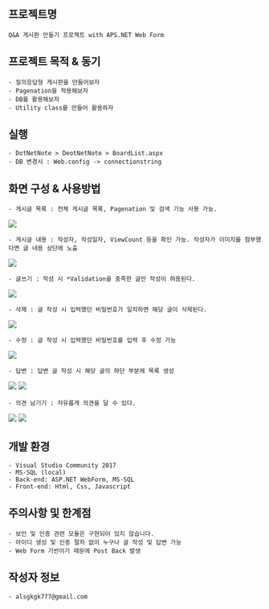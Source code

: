 프로젝트명
---------
    Q&A 게시판 만들기 프로젝트 with APS.NET Web Form  
    

프로젝트 목적 & 동기
------------
    - 질의응답형 게시판을 만들어보자
    - Pagenation을 적용해보자
    - DB를 활용해보자
    - Utility class를 만들어 활용하자

실행
--------
    - DotNetNote > DeotNetNote > BoardList.aspx
    - DB 변경시 : Web.config -> connectionstring
    
화면 구성 & 사용방법
--------  
    - 게시글 목록 : 전체 게시글 목록, Pagenation 및 검색 기능 사용 가능.
<img src="https://user-images.githubusercontent.com/35621861/43362833-fc8fc3ae-932e-11e8-9c21-1ac7e1bf3cf7.PNG">    
    
    - 게시글 내용 : 작성자, 작성일자, ViewCount 등을 확인 가능. 작성자가 이미지를 첨부했다면 글 내용 상단에 노출
<img src="https://user-images.githubusercontent.com/35621861/43362841-234c8f22-932f-11e8-9519-5c36fd54443e.PNG">  
  
    - 글쓰기 : 작성 시 *Validation을 충족한 글만 작성이 허용된다.  
<img src="https://user-images.githubusercontent.com/35621861/43362851-59dcb260-932f-11e8-8575-430f99773229.PNG">  
  
    - 삭제 : 글 작성 시 입력했던 비밀번호가 일치하면 해당 글이 삭제된다.
<img src="https://user-images.githubusercontent.com/35621861/43362843-2b1dab46-932f-11e8-8c0f-366f8e96aae8.PNG">  

    - 수정 : 글 작성 시 입력했던 비밀번호를 입력 후 수정 가능
<img src="https://user-images.githubusercontent.com/35621861/43362844-310b950e-932f-11e8-81df-d3d9a3b37bb8.PNG">  
 
    - 답변 : 답변 글 작성 시 해당 글의 하단 부분에 목록 생성
<img src="https://user-images.githubusercontent.com/35621861/43362845-37567230-932f-11e8-8906-42c75cd57ac9.PNG">  
<img src="https://user-images.githubusercontent.com/35621861/43362846-3d035324-932f-11e8-9a23-9f66f44a1fb7.PNG">

    - 의견 남기기 : 자유롭게 의견을 달 수 있다.
<img src="https://user-images.githubusercontent.com/35621861/43362848-481a29ae-932f-11e8-91b5-453206c0d6be.PNG">  
<img src="https://user-images.githubusercontent.com/35621861/43362849-50aec778-932f-11e8-9ca7-68be8533b108.PNG">



개발 환경
--------
    - Visual Studio Community 2017
    - MS-SQL (local)
    - Back-end: ASP.NET WebForm, MS-SQL
    - Front-end: Html, Css, Javascript

주의사항 및 한계점
--------
    - 보안 및 인증 관련 모듈은 구현되어 있지 않습니다.
    - 아이디 생성 및 인증 절차 없이 누구나 글 작성 및 답변 가능
    - Web Form 기반이기 때문에 Post Back 발생
    
작성자 정보
----------
    - alsgkgk777@gmail.com

